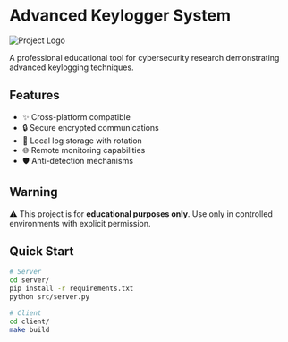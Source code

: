 # Advanced Keylogger System

![Project Logo]([https://via.placeholder.com/150](https://github.com/Chundyy/advanced-keylogger/blob/main/logo.png?raw=true)) 

A professional educational tool for cybersecurity research demonstrating advanced keylogging techniques.

## Features
- ✨ Cross-platform compatible
- 🔒 Secure encrypted communications
- 📁 Local log storage with rotation
- 🌐 Remote monitoring capabilities
- 🛡️ Anti-detection mechanisms

## Warning
⚠️ This project is for **educational purposes only**. Use only in controlled environments with explicit permission.

## Quick Start
```bash
# Server
cd server/
pip install -r requirements.txt
python src/server.py

# Client
cd client/
make build
